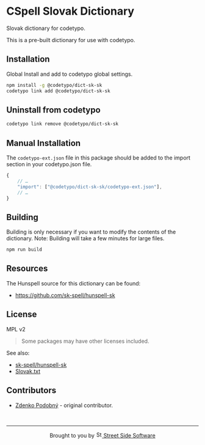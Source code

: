 # CSpell Slovak Dictionary

Slovak dictionary for codetypo.

This is a pre-built dictionary for use with codetypo.

## Installation

Global Install and add to codetypo global settings.

```sh
npm install -g @codetypo/dict-sk-sk
codetypo link add @codetypo/dict-sk-sk
```

## Uninstall from codetypo

```sh
codetypo link remove @codetypo/dict-sk-sk
```

## Manual Installation

The `codetypo-ext.json` file in this package should be added to the import section in your codetypo.json file.

```javascript
{
    // …
    "import": ["@codetypo/dict-sk-sk/codetypo-ext.json"],
    // …
}
```

## Building

Building is only necessary if you want to modify the contents of the dictionary. Note: Building will take a few minutes for large files.

```sh
npm run build
```

## Resources

The Hunspell source for this dictionary can be found:

- <https://github.com/sk-spell/hunspell-sk>

## License

MPL v2

> Some packages may have other licenses included.

See also:

- [sk-spell/hunspell-sk](https://github.com/sk-spell/hunspell-sk#readme)
- [Slovak.txt](https://github.com/khulnasoft/codetypo-dicts/blob/main/dictionaries/src/Slovak.txt)

## Contributors

- [Zdenko Podobný](https://github.com/zdposter) - original contributor.

<!--- @@inject: ../../static/footer.md --->

<br/>

---

<p align="center">
Brought to you by <a href="https://khulnasoft.com" title="Street Side Software">
<img width="16" alt="Street Side Software Logo" src="https://i.imgur.com/CyduuVY.png" /> Street Side Software
</a>
</p>

<!--- @@inject-end: ../../static/footer.md --->
